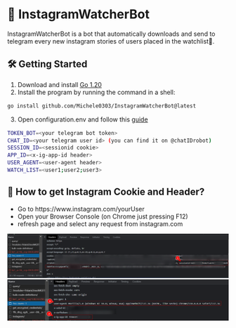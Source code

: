 # 🤖 InstagramWatcherBot 

InstagramWatcherBot is a bot that automatically downloads and send to telegram every new instagram stories of users placed in the watchlist👀.

<h2> 🛠 Getting Started </h2>

<ol>
  <li>Download and install <a href="https://go.dev/doc/install">Go 1.20</a></li>
  <li> Install the program by running the command in a shell:</li>
</ol>

```bash
go install github.com/Michele0303/InstagramWatcherBot@latest
```
<ol start="3">
  <li>Open configuration.env and follow this <a href="https://github.com/Michele0303/InstagramWatcherBot/edit/main/README.md#-how-to-get-instagram-cookie-and-header">guide</a></li>
</ol>

```bash
TOKEN_BOT=<your telegram bot token>
CHAT_ID=<your telegram user id> (you can find it on @chatIDrobot)
SESSION_ID=<sessionid cookie>
APP_ID=<x-ig-app-id header>
USER_AGENT=<user-agent header>
WATCH_LIST=<user1;user2;user3>
```

<h2>🍪 How to get Instagram Cookie and Header?</h2>

<ul>
  <li>Go to https://www.instagram.com/yourUser</li>
  <li>Open your Browser Console (on Chrome just pressing F12)</li>
  <li>refresh page and select any request from instagram.com</li>
</ul>

<img src="https://github.com/Michele0303/InstagramWatcherBot/blob/main/assets/cookie.png" width="1000px">

<img src="https://github.com/Michele0303/InstagramWatcherBot/blob/main/assets/headers.png" width="1000px">




